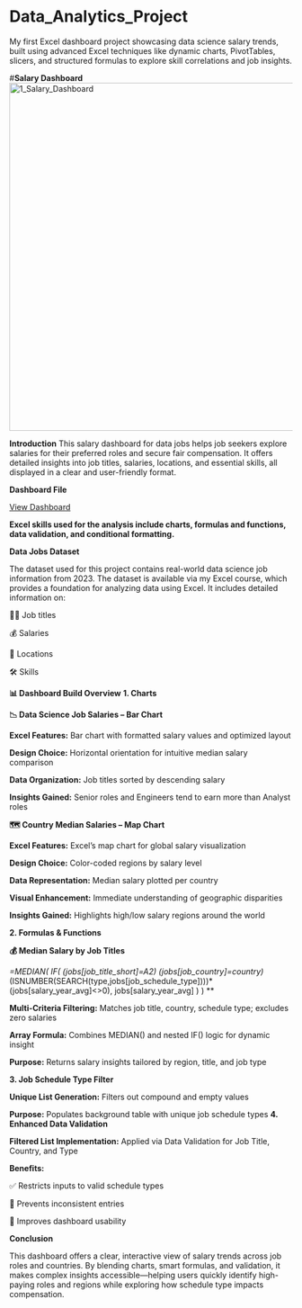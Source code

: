 # Data_Analytics_Project
My first Excel dashboard project showcasing data science salary trends, built using advanced Excel techniques like dynamic charts, PivotTables, slicers, and structured formulas to explore skill correlations and job insights.

#**Salary Dashboard**
<img width="1347" height="619" alt="1_Salary_Dashboard" src="https://github.com/user-attachments/assets/45eb1411-c65c-4a06-81c8-478528e62dd3" />

**Introduction**
This salary dashboard for data jobs helps job seekers explore salaries for their preferred roles and secure fair compensation. It offers detailed insights into job titles, salaries, locations, and essential skills, all displayed in a clear and user-friendly format.

**Dashboard File**

[View Dashboard](Project_1-Dashboard)


**Excel skills used for the analysis include charts, formulas and functions, data validation, and conditional formatting.**

**Data Jobs Dataset**

The dataset used for this project contains real-world data science job information from 2023. The dataset is available via my Excel course, which provides a foundation for analyzing data using Excel. It includes detailed information on:

👨‍💼 Job titles

💰 Salaries

📍 Locations

🛠️ Skills

**📊 Dashboard Build Overview**
**1. Charts**

**📉 Data Science Job Salaries – Bar Chart**

**Excel Features:** Bar chart with formatted salary values and optimized layout

**Design Choice:** Horizontal orientation for intuitive median salary comparison

**Data Organization:** Job titles sorted by descending salary

**Insights Gained:** Senior roles and Engineers tend to earn more than Analyst roles

**🗺️ Country Median Salaries – Map Chart**

**Excel Features:** Excel’s map chart for global salary visualization

**Design Choice:** Color-coded regions by salary level

**Data Representation:** Median salary plotted per country

**Visual Enhancement:** Immediate understanding of geographic disparities

**Insights Gained:** Highlights high/low salary regions around the world

**2. Formulas & Functions**

**💰 Median Salary by Job Titles**

**=MEDIAN(
IF(
    (jobs[job_title_short]=A2)*
    (jobs[job_country]=country)*
    (ISNUMBER(SEARCH(type,jobs[job_schedule_type])))* 
    (jobs[salary_year_avg]<>0),
    jobs[salary_year_avg]
)
)
**

**Multi-Criteria Filtering:** Matches job title, country, schedule type; excludes zero salaries

**Array Formula:** Combines MEDIAN() and nested IF() logic for dynamic insight

**Purpose:** Returns salary insights tailored by region, title, and job type

**3. Job Schedule Type Filter**

**Unique List Generation:** Filters out compound and empty values

**Purpose:** Populates background table with unique job schedule types
**4. Enhanced Data Validation**

**Filtered List Implementation:** Applied via Data Validation for Job Title, Country, and Type

**Benefits:**

✅ Restricts inputs to valid schedule types

🚫 Prevents inconsistent entries

👥 Improves dashboard usability

**Conclusion**

This dashboard offers a clear, interactive view of salary trends across job roles and countries. By blending charts, smart formulas, and validation, it makes complex insights accessible—helping users quickly identify high-paying roles and regions while exploring how schedule type impacts compensation.
